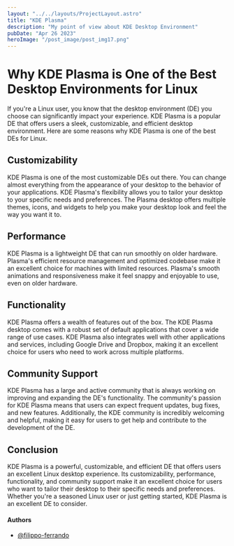 ```yaml
---
layout: "../../layouts/ProjectLayout.astro"
title: "KDE Plasma"
description: "My point of view about KDE Desktop Environment"
pubDate: "Apr 26 2023"
heroImage: "/post_image/post_img17.png"
---
```


# Why KDE Plasma is One of the Best Desktop Environments for Linux

If you're a Linux user, you know that the desktop environment (DE) you choose can significantly impact your experience. KDE Plasma is a popular DE that offers users a sleek, customizable, and efficient desktop environment. Here are some reasons why KDE Plasma is one of the best DEs for Linux.

## Customizability

KDE Plasma is one of the most customizable DEs out there. You can change almost everything from the appearance of your desktop to the behavior of your applications. KDE Plasma's flexibility allows you to tailor your desktop to your specific needs and preferences. The Plasma desktop offers multiple themes, icons, and widgets to help you make your desktop look and feel the way you want it to.

## Performance

KDE Plasma is a lightweight DE that can run smoothly on older hardware. Plasma's efficient resource management and optimized codebase make it an excellent choice for machines with limited resources. Plasma's smooth animations and responsiveness make it feel snappy and enjoyable to use, even on older hardware.

## Functionality

KDE Plasma offers a wealth of features out of the box. The KDE Plasma desktop comes with a robust set of default applications that cover a wide range of use cases. KDE Plasma also integrates well with other applications and services, including Google Drive and Dropbox, making it an excellent choice for users who need to work across multiple platforms.

## Community Support

KDE Plasma has a large and active community that is always working on improving and expanding the DE's functionality. The community's passion for KDE Plasma means that users can expect frequent updates, bug fixes, and new features. Additionally, the KDE community is incredibly welcoming and helpful, making it easy for users to get help and contribute to the development of the DE.

## Conclusion

KDE Plasma is a powerful, customizable, and efficient DE that offers users an excellent Linux desktop experience. Its customizability, performance, functionality, and community support make it an excellent choice for users who want to tailor their desktop to their specific needs and preferences. Whether you're a seasoned Linux user or just getting started, KDE Plasma is an excellent DE to consider.

#### Authors

- [@filippo-ferrando](https://www.github.com/filippo-ferrando)